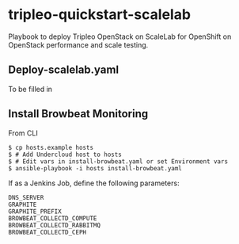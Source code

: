 # tripleo-quickstart-scalelab

Playbook to deploy Tripleo OpenStack on ScaleLab for OpenShift on OpenStack performance and scale testing.


## Deploy-scalelab.yaml

To be filled in

## Install Browbeat Monitoring

From CLI

```
$ cp hosts.example hosts
$ # Add Undercloud host to hosts
$ # Edit vars in install-browbeat.yaml or set Environment vars
$ ansible-playbook -i hosts install-browbeat.yaml
```

If as a Jenkins Job, define the following parameters:

```
DNS_SERVER
GRAPHITE
GRAPHITE_PREFIX
BROWBEAT_COLLECTD_COMPUTE
BROWBEAT_COLLECTD_RABBITMQ
BROWBEAT_COLLECTD_CEPH
```
